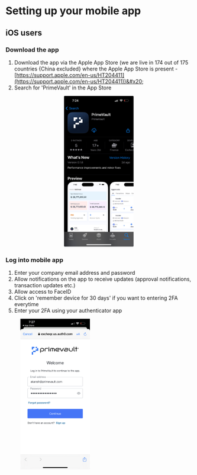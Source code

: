 # Setting up your mobile app

## iOS users

### Download the app

1. Download the app via the Apple App Store (we are live in 174 out of 175 countries {China excluded} where the Apple App Store is present - [https://support.apple.com/en-us/HT204411](https://support.apple.com/en-us/HT204411))&#x20;
2. Search for 'PrimeVault' in the App Store&#x20;

<div align="center"><figure><img src="../.gitbook/assets/IMG_0969AE1A8FE8-1.jpeg" alt="" width="188"><figcaption></figcaption></figure></div>

### Log into mobile app

1. Enter your company email address and password
2. Allow notifications on the app to receive updates (approval notifications, transaction updates etc.)
3. Allow access to FaceID&#x20;
4. Click on 'remember device for 30 days' if you want to entering 2FA everytime
5. Enter your 2FA using your authenticator app&#x20;

<figure><img src="../.gitbook/assets/IMG_0798.PNG" alt="" width="188"><figcaption></figcaption></figure>
